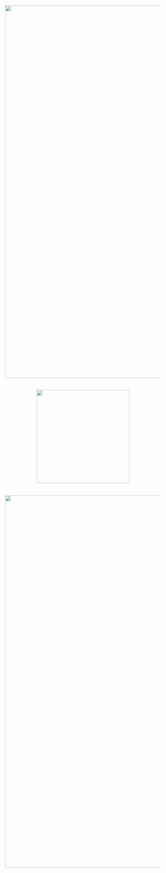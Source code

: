 <h1 align="center">
  <a><img src="https://github.com/minusonee/minusonee/assets/74992183/a5457dc9-4408-4ed3-99c1-2a8b21b4dc16"  width="1200"></a>
</h1>

<h1 align="center">
  <a><img src="https://github.com/minusonee/minusonee/assets/74992183/905b5df2-6175-4daf-97d4-c2dfc8d4a95e"  width="300"></a>
</h1>

<h1 align="center">
  <a><img src="https://raw.githubusercontent.com/bornmay/bornmay/Update/svg/Bottom.svg"  width="1200"></a>
</h1>

